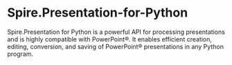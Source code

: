 # Spire.Presentation-for-Python
Spire.Presentation for Python is a powerful API for processing presentations and is highly compatible with PowerPoint®. It enables efficient creation, editing, conversion, and saving of PowerPoint® presentations in any Python program.
